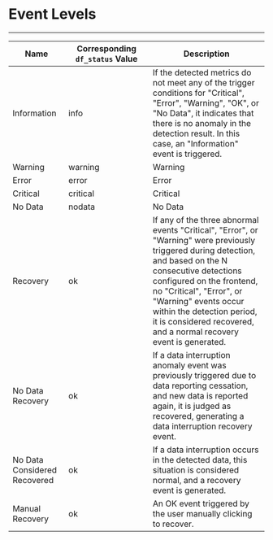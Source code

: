 # Event Levels
---

| Name | <div style="width: 150px"> Corresponding `df_status` Value </div> | Description |
| --- | --- | --- |
| Information | info | If the detected metrics do not meet any of the trigger conditions for "Critical", "Error", "Warning", "OK", or "No Data", it indicates that there is no anomaly in the detection result. In this case, an "Information" event is triggered. |
| Warning | warning | Warning |
| Error | error | Error |
| Critical | critical | Critical |
| No Data | nodata | No Data |
| Recovery | ok | If any of the three abnormal events "Critical", "Error", or "Warning" were previously triggered during detection, and based on the N consecutive detections configured on the frontend, no "Critical", "Error", or "Warning" events occur within the detection period, it is considered recovered, and a normal recovery event is generated. |
| No Data Recovery | ok | If a data interruption anomaly event was previously triggered due to data reporting cessation, and new data is reported again, it is judged as recovered, generating a data interruption recovery event. |
| No Data Considered Recovered | ok | If a data interruption occurs in the detected data, this situation is considered normal, and a recovery event is generated. |
| Manual Recovery | ok | An OK event triggered by the user manually clicking to recover. |